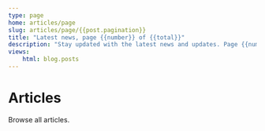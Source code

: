 ```yaml
---
type: page
home: articles/page
slug: articles/page/{{post.pagination}}
title: "Latest news, page {{number}} of {{total}}"
description: "Stay updated with the latest news and updates. Page {{number}} of {{total}}."
views:
    html: blog.posts
---
```


# Articles

Browse all articles.